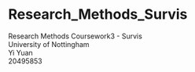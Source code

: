 # Research_Methods_Survis
Research Methods Coursework3 - Survis</br>
University of Nottingham</br>
Yi Yuan</br>
20495853</br>
